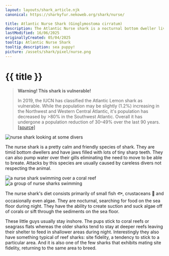 ```yaml
---
layout: layouts/shark_article.njk
canonical: https://sharkyfur.nekoweb.org/shark/nurse/

title: Atlantic Nurse Shark (Ginglymostoma cirratum)
description: The Atlantic Nurse shark is a nocturnal bottom dweller living inshore. And is, unfortunately, classified as vulnerable by the IUCN.
lastModified: 16/06/2025
originallyCreated: 05/04/2025
tooltip: Atlantic Nurse Shark
tooltip_description: sea puppy!
picture: /assets/shark/pixel/nurse.png
---
```


# {{ title }}

<blockquote class="warning-bq">
    <strong>Warning! This shark is vulnerable!</strong>
    <p>
        In 2019, the IUCN has classified the Atlantic Lemon shark as vulnerable. While the population may be slightly (1.2%) increasing in the Northwest and Western Central Atlantic, it's population has decreased by >80% in the Southwest Atlantic. Overall it has undergone a population reduction of 30–49% over the last 90 years. <a href="https://www.iucnredlist.org/species/144141186/3095153" target="_blank">[source]</a>
    </p>
</blockquote>

<img
  style="max-width: 100%"
  src="/assets/shark/nurse/sitting.jpg"
  alt="nurse shark looking at some divers"
/>

The nurse shark is a pretty calm and friendly species of shark. They are
timid bottom dwellers and have jaws filled with lots of tiny sharp teeth.
They can also pump water over their gills eliminating the need to move to be
able to breate. Attacks by this species are usually caused by careless
divers not respecting the animal.

<section class="images-section">
  <img
    src="/assets/shark/nurse/nurse_coral.jpg"
    alt="a nurse shark swimming over a coral reef"
  />
  <img
    src="/assets/shark/nurse/nurse_group.jpg"
    alt="a group of nurse sharks swimming"
  />
</section>

The nurse shark's diet consists primarily of small fish 🐟, crustaceans 🦀
and occasionally even algae. They are nocturnal, searching for food on the
sea floor during night. They have the ability to create suction and suck
algae off of corals or sift through the sediments on the sea floor.

These little guys usually stay inshore. The pups stick to coral reefs or
seagrass flats whereas the older sharks tend to stay at deeper reefs leaving
their shelter to feed in shallower areas during night. Interestingly they
also have something typical of reef sharks: site fidelity, a tendency to
stick to a particular area. And it is also one of the few sharks that
exhibits mating site fidelity, returning to the same area to breed.

